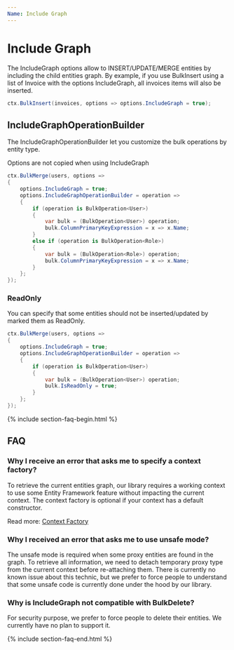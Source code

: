 ```yaml
---
Name: Include Graph
---
```


# Include Graph

The IncludeGraph options allow to INSERT/UPDATE/MERGE entities by including the child entities graph.
By example, if you use BulkInsert using a list of Invoice with the options IncludeGraph, all invoices items will also be inserted.


```csharp
ctx.BulkInsert(invoices, options => options.IncludeGraph = true);
```

## IncludeGraphOperationBuilder
The IncludeGraphOperationBuilder let you customize the bulk operations by entity type. 

Options are not copied when using IncludeGraph


```csharp
ctx.BulkMerge(users, options =>
{
	options.IncludeGraph = true;
	options.IncludeGraphOperationBuilder = operation =>
	{
		if (operation is BulkOperation<User>)
		{
			var bulk = (BulkOperation<User>) operation;
			bulk.ColumnPrimaryKeyExpression = x => x.Name;
		}
		else if (operation is BulkOperation<Role>)
		{
			var bulk = (BulkOperation<Role>) operation;
			bulk.ColumnPrimaryKeyExpression = x => x.Name;
		}
	};
});
```

### ReadOnly
You can specify that some entities should not be inserted/updated by marked them as ReadOnly.


```csharp
ctx.BulkMerge(users, options =>
{
	options.IncludeGraph = true;
	options.IncludeGraphOperationBuilder = operation =>
	{
		if (operation is BulkOperation<User>)
		{
			var bulk = (BulkOperation<User>) operation;
			bulk.IsReadOnly = true;
		}
	};
});
```


{% include section-faq-begin.html %}
## FAQ

### Why I receive an error that asks me to specify a context factory?
To retrieve the current entities graph, our library requires a working context to use some Entity Framework feature without impacting the current context.
The context factory is optional if your context has a default constructor.

Read more: [Context Factory](context-factory)

### Why I received an error that asks me to use unsafe mode?
The unsafe mode is required when some proxy entities are found in the graph.
To retrieve all information, we need to detach temporary proxy type from the current context before re-attaching them.
There is currently no known issue about this technic, but we prefer to force people to understand that some unsafe code is currently done under the hood by our library.

### Why is IncludeGraph not compatible with BulkDelete?
For security purpose, we prefer to force people to delete their entities. We currently have no plan to support it.

{% include section-faq-end.html %}